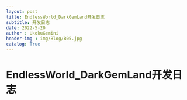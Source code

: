 ```yaml
---
layout: post
title: EndlessWorld_DarkGemLand开发日志
subtitle: 开发日志
date: 2022-5-20
author : UkokuGemini
header-img : img/Blog/B05.jpg
catalog: True
---
```


# EndlessWorld_DarkGemLand开发日志
